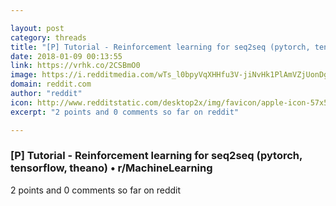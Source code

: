 ```yaml
---

layout: post
category: threads
title: "[P] Tutorial - Reinforcement learning for seq2seq (pytorch, tensorflow, theano)"
date: 2018-01-09 00:13:55
link: https://vrhk.co/2CSBmO0
image: https://i.redditmedia.com/wTs_l0bpyVqXHHfu3V-jiNvHk1PlAmVZjUonDgAHJus.jpg?w=320&s=ef91a7ee06c65fcfb8f9359a0ee72148
domain: reddit.com
author: "reddit"
icon: http://www.redditstatic.com/desktop2x/img/favicon/apple-icon-57x57.png
excerpt: "2 points and 0 comments so far on reddit"

---
```


### [P] Tutorial - Reinforcement learning for seq2seq (pytorch, tensorflow, theano) • r/MachineLearning

2 points and 0 comments so far on reddit